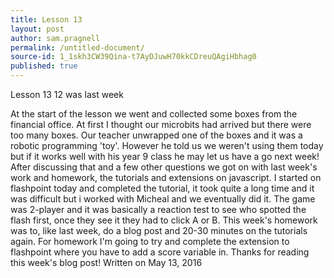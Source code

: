 ```yaml
---
title: Lesson 13
layout: post
author: sam.pragnell
permalink: /untitled-document/
source-id: 1_1skh3CW39Qina-t7AyDJuwH70kkCDreuQAgiHbhag0
published: true
---
```

Lesson 13 12 was last week 

 At the start of the lesson we went and collected some boxes from the financial office. At first I thought our microbits had arrived but there were too many boxes. Our teacher unwrapped one of the boxes and it was a robotic programming 'toy'. However he told us we weren't using them today but if it works well with his year 9 class he may let us have a go next week! After discussing that and a few other questions we got on with last week's work and homework, the tutorials and extensions on javascript. I started on flashpoint today and completed the tutorial, it took quite a long time and it was difficult but i worked with Micheal and we eventually did it. The game was 2-player and it was basically a reaction test to see who spotted the flash first, once they see it they had to click A or B. This week's homework was to, like last week, do a blog post and 20-30 minutes on the tutorials again. For homework I'm going to try and complete the extension to flashpoint where you have to add a score variable in. Thanks for reading this week's blog post! Written on May 13, 2016 


